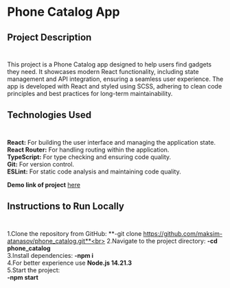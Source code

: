 # Phone Catalog App

## Project Description<br><br>
This project is a Phone Catalog app designed to help users find gadgets they need. It showcases modern React functionality, including state management and API integration, ensuring a seamless user experience. The app is developed with React and styled using SCSS, adhering to clean code principles and best practices for long-term maintainability.

## Technologies Used<br><br>
**React:** For building the user interface and managing the application state.<br>
**React Router:** For handling routing within the application.<br>
**TypeScript:** For type checking and ensuring code quality.<br>
**Git:** For version control.<br>
**ESLint:** For static code analysis and maintaining code quality.<br>

**Demo link of project** [here](https://maksim-atanasov.github.io/phone_catalog/)

## Instructions to Run Locally<br><br>
1.Clone the repository from GitHub: **-git clone https://github.com/maksim-atanasov/phone_catalog.git**<br>
2.Navigate to the project directory: **-cd phone_catalog**<br>
3.Install dependencies: **-npm i**<br>
4.For better experience use **Node.js 14.21.3**<br>
5.Start the project:<br>
**-npm start**
